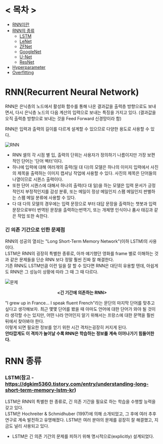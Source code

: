 # < 목차 >
+ [RNN이란](#RNN(Recurrent-Neural-Network))
+ [RNN의 종류](#RNN-종류)  
  - [LSTM](#LSTM)
  - [LeNet](#LeNet)
  - [ZFNet](#ZFNet)
  - [GoogleNet](#GoogleNet)
  - [U-Net](#U-Net)
  - [ResNet](#ResNet)
+ [Hyperparameter](#Hyperparameter)
+ [Overfitting](#Overfitting)

# RNN(Recurrent Neural Network)
RNN은 은닉층의 노드에서 활성화 함수를 통해 나온 결과값을 출력층 방향으로도 보내면서, 다시 은닉층 노드의 다음 계산의 입력으로 보내는 특징을 가지고 있다. (결과값을 오직 출력층 방향으로 보내는 것을 Feed Forward 신경망이라 함)  

RNN은 입력과 출력의 길이를 다르게 설계할 수 있으므로 다양한 용도로 사용할 수 있다.  

![RNN](https://user-images.githubusercontent.com/65440674/141928350-8a1c2089-e69a-4947-b823-2425faea42e8.png)

- RNN 셀의 각 시점 별 입, 출력의 단위는 사용자가 정의하기 나름이지만 가장 보편적인 단어는 '단어 벡터'이다.  
- 하나에 입력에 대해 여러개의 출력(일 대 다)의 모델은 하나의 이미지 입력에서 사진의 제목을 출력하는 이미지 캡셔닝 작업에 사용할 수 있다. 사진의 제목은 단어들의 나열이므로 시퀀스 출력이다.  
- 또한 단어 시퀀스에 대해서 하나의 출력(다 대 일)을 하는 모델은 입력 문서가 긍정적인지 부정적인지를 감성 분류, 또는 메일이 정상 메일인지 스팸 메일인지 판별하는 스팸 메일 분류에 사용할 수 있다.  
- 다 대 다의 모델의 경우에는 입력 문장으로 부터 대답 문장을 출력하는 챗봇과 입력 문장으로부터 번역된 문장을 출력하는번역기, 또는 개체명 인식이나 품사 태깅과 같은 작업 또한 속한다.  

### 긴 의존 기간으로 인한 문제점  
RNN의 성공의 열쇠는 "Long Short-Term Memory Network"(이하 LSTM)의 사용이다.   
LSTM은 RNN의 굉장히 특별한 종류로, 아까 얘기했던 영화를 frame 별로 이해하는 것과 같은 문제들을 단순 RNN 보다 정말 훨씬 진짜 잘 해결한다.  
기존 RNN도 LSTM만큼 이런 일을 잘 할 수 있다면 RNN은 대단히 유용할 텐데, 아쉽게도 RNN은 그 성능이 상황에 따라 그 때 그 때 다르다.  

![문제](https://user-images.githubusercontent.com/65440674/141972566-9badebad-c1ad-4097-a917-86ac6dd8bb09.png)  
                                                <p align=center>**<긴 기간에 의존하는 RNN>**</p>
  
"I grew up in France... I speak fluent French"라는 문단의 마지막 단어를 맞추고 싶다고 생각해보자. 최근 몇몇 단어를 봤을 때 아마도 언어에 대한 단어가 와야 될 것이라 생각할 수는 있지만, 어떤 나라 언어인지 알기 위해서는 프랑스에 대한 문맥을 훨씬 뒤에서 찾아봐야 한다.    
이렇게 되면 필요한 정보를 얻기 위한 시간 격차는굉장히 커지게 된다.    
**안타깝게도 이 격차가 늘어날 수록 RNN은 학습하는 정보를 계속 이어나가기 힘들어한다.**  



# RNN 종류
### LSTM(참고 - https://dgkim5360.tistory.com/entry/understanding-long-short-term-memory-lstm-kr)
LSTM은 RNN의 특별한 한 종류로, 긴 의존 기간을 필요로 하는 학습을 수행할 능력을 갖고 있다.   
LSTM은 Hochreiter & Schmidhuber (1997)에 의해 소개되었고, 그 후에 여러 추후 연구로 계속 발전하고 유명해졌다. LSTM은 여러 분야의 문제를 굉장히 잘 해결했고, 지금도 널리 사용되고 있다.  
  
+ LSTM은 긴 의존 기간의 문제를 피하기 위해 명시적으로(explicitly) 설계되었다.


